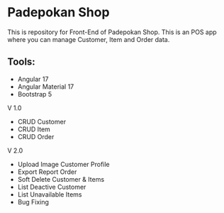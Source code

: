 # Padepokan Shop
This is repository for Front-End of Padepokan Shop. This is an POS app where you can manage Customer, Item and Order data.

## Tools:
- Angular 17
- Angular Material 17
- Bootstrap 5

V 1.0
- CRUD Customer
- CRUD Item
- CRUD Order

V 2.0
- Upload Image Customer Profile
- Export Report Order
- Soft Delete Customer & Items
- List Deactive Customer
- List Unavailable Items
- Bug Fixing
